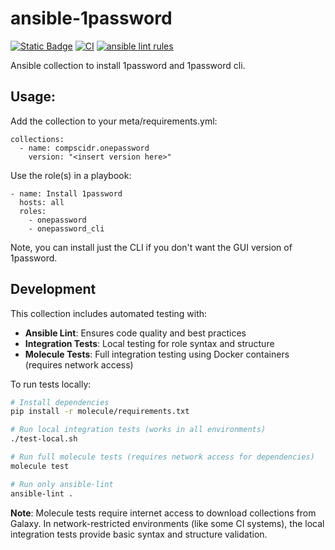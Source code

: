 # ansible-1password
[![Static Badge](https://img.shields.io/badge/Ansible_galaxy-Download-blue)](https://galaxy.ansible.com/ui/repo/published/compscidr/onepassword/)
[![CI](https://github.com/compscidr/ansible-1password/actions/workflows/check.yml/badge.svg)](https://github.com/compscidr/ansible-1password/actions/workflows/check.yml)
[![ansible lint rules](https://img.shields.io/badge/Ansible--lint-rules%20table-blue.svg)](https://ansible.readthedocs.io/projects/lint/rules/)

Ansible collection to install 1password and 1password cli.

## Usage:
Add the collection to your meta/requirements.yml:
```
collections:
  - name: compscidr.onepassword
    version: "<insert version here>"
```

Use the role(s) in a playbook:
```
- name: Install 1password
  hosts: all
  roles:
    - onepassword
    - onepassword_cli
```

Note, you can install just the CLI if you don't want the GUI version of 1password.

## Development

This collection includes automated testing with:
- **Ansible Lint**: Ensures code quality and best practices
- **Integration Tests**: Local testing for role syntax and structure
- **Molecule Tests**: Full integration testing using Docker containers (requires network access)

To run tests locally:
```bash
# Install dependencies
pip install -r molecule/requirements.txt

# Run local integration tests (works in all environments)
./test-local.sh

# Run full molecule tests (requires network access for dependencies)
molecule test

# Run only ansible-lint
ansible-lint .
```

**Note**: Molecule tests require internet access to download collections from Galaxy. In network-restricted environments (like some CI systems), the local integration tests provide basic syntax and structure validation.